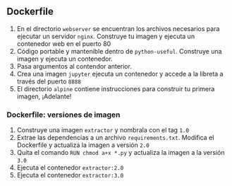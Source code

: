 ## Dockerfile

1. En el directorio `webserver` se encuentran los archivos necesarios para ejecutar un servidor `nginx`. Construye tu imagen y ejecuta un contenedor web en el puerto 80
2. Código portable y mantenible dentro de `python-useful`. Construye una imagen y ejecuta un contenedor.
3. Pasa argumentos al contendor anterior.
4. Crea una imagen `jupyter` ejecuta un contenedor y accede a la libreta a través del puerto `8888`
5. El directorio `alpine` contiene instrucciones para construir tu primera imagen, ¡Adelante!

### Dockerfile: versiones de imagen
1. Construye una imagen `extractor` y nombrala con el tag `1.0`
3. Extrae las dependencias a un archivo `requirements.txt`. Modifica el Dockerfile y actualiza la imagen a versión `2.0`
4. Quita el comando `RUN chmod a+x *.py` y actualiza la imagen a la versión `3.0`
5. Ejecuta el contenedor `extractor:2.0`
6. Ejecuta el contenedor `extractor:3.0`
